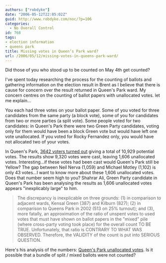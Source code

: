 ```yaml
---
authors: ["robdyke"]
date: "2006-05-12T22:05:02Z"
guid: http://www.robdyke.com/noc/?p=106
categories:
  - No Overall Control
id: 768
tags:
- election information
- queens park
title: Missing votes in Queen’s Park ward?
url: /2006/05/12/missing-votes-in-queens-park-ward/
---
```

Did those of you who stood up to be counted on May 4th get counted?

I've spent today researching the process for the counting of ballots and gathering information on the election result in Brent as I believe that there is cause for concern over the result returned in Queen's Park ward. My concern centres on the counting of ballot papers with unallocated votes. let me explain...

You each had three votes on your ballot paper. Some of you voted for three candidates from the same party (a block vote), some of you for candidates from two or more parties (a split vote). Some people voted for two candidates: in Queen's Park there were two Green Party candidates, voting only for them would have been a block Green vote but would have left one vote unallocated. If you voted for Rocky Fernandez only, you would have not allocated two of your votes.

In Queen's Park, [3642 voters turned out](http://www.brent.gov.uk/elections.nsf/031d5c68638196618025664000760871/e9175a18d2181c5a8025714500529c07!OpenDocument&#38;Start=1&#38;Count=60&#38;Expand=14) giving a total of 10,929 potential votes. The results show 9,320 votes were cast, leaving 1,606 unallocated votes. Interesting...if these votes had been cast would Queen's Park still be Yellow? The gap between Neil Nerva (1,059) and Michael Motley (1,102) is only 43 votes...I want to know more about these 1,606 unallocated votes. Does that number seem high to you? Shahrar Ali, Green Party candidate in Queen's Park has been analysing the results as 1,606 unallocated votes appears "inexplicably large" to him.

> The discrepancy is inexplicable on three grounds: (1) in comparison to adjacent wards, Kensal Green (387) and Kilburn (827); (2) in comparison to Queens Park in 2002 (513 on 25% turnout); and (3), more fatally, an approximation of the ratio of unspent votes to used votes that must have shown on ballot papers in the "mixed" pile (where cross-party voting took place) for the overall count TO BE TRUE. Unfortunately, that ratio is CONTRARY TO WHAT WAS OBSERVED. Therefore, the VALIDITY of the count is put into SERIOUS QUESTION.

Here's his analysis of the numbers: [Queen's Park unallocated votes](/pubfiles/2006/05/qp_unspent_13_may.pdf). Is it possible that a bundle of split / mixed ballots were not counted?